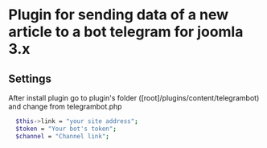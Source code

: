# Plugin for sending data of a new article to a bot telegram for joomla 3.x

## Settings

After install plugin go to plugin's folder ([root]/plugins/content/telegrambot) and change from telegrambot.php

```bash
  $this->link = "your site address";
  $token = "Your bot's token";
  $channel = "Channel link";
```
